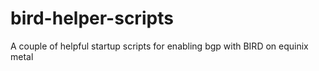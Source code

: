 # bird-helper-scripts
A couple of helpful startup scripts for enabling bgp with BIRD on equinix metal

